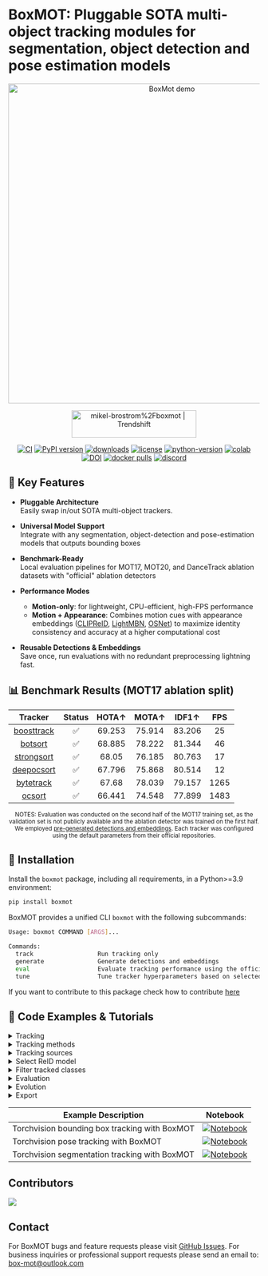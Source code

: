 # **BoxMOT**: Pluggable SOTA multi-object tracking modules for segmentation, object detection and pose estimation models

<div align="center" markdown="1">

  <img width="640"
       src="https://github.com/mikel-brostrom/boxmot/releases/download/v12.0.0/output_640.gif"
       alt="BoxMot demo">
  <br> <!-- one blank line -->

  <a href="https://trendshift.io/repositories/13239" target="_blank"><img src="https://trendshift.io/api/badge/repositories/13239" alt="mikel-brostrom%2Fboxmot | Trendshift" style="width: 250px; height: 55px;" width="250" height="55"/></a>

  [![CI](https://github.com/mikel-brostrom/yolov8_tracking/actions/workflows/ci.yml/badge.svg)](https://github.com/mikel-brostrom/yolov8_tracking/actions/workflows/ci.yml)
  [![PyPI version](https://badge.fury.io/py/boxmot.svg)](https://badge.fury.io/py/boxmot)
  [![downloads](https://static.pepy.tech/badge/boxmot)](https://pepy.tech/project/boxmot)
  [![license](https://img.shields.io/badge/license-AGPL%203.0-blue)](https://github.com/mikel-brostrom/boxmot/blob/master/LICENSE)
  [![python-version](https://img.shields.io/pypi/pyversions/boxmot)](https://badge.fury.io/py/boxmot)
  [![colab](https://colab.research.google.com/assets/colab-badge.svg)](https://colab.research.google.com/drive/18nIqkBr68TkK8dHdarxTco6svHUJGggY?usp=sharing)
  [![DOI](https://zenodo.org/badge/DOI/10.5281/zenodo.8132989.svg)](https://doi.org/10.5281/zenodo.8132989)
  [![docker pulls](https://img.shields.io/docker/pulls/boxmot/boxmot?logo=docker)](https://hub.docker.com/r/boxmot/boxmot)
  [![discord](https://img.shields.io/discord/1377565354326495283?logo=discord&label=discord&labelColor=fff&color=5865f2)](https://discord.gg/tUmFEcYU4q)

</div>


## 🚀 Key Features

- **Pluggable Architecture**  
  Easily swap in/out SOTA multi-object trackers.

- **Universal Model Support**  
  Integrate with any segmentation, object-detection and pose-estimation models that outputs bounding boxes

- **Benchmark-Ready**  
  Local evaluation pipelines for MOT17, MOT20, and DanceTrack ablation datasets with "official" ablation detectors

- **Performance Modes**
  - **Motion-only**: for lightweight, CPU-efficient, high-FPS performance 
  - **Motion + Appearance**: Combines motion cues with appearance embeddings ([CLIPReID](https://arxiv.org/pdf/2211.13977.pdf), [LightMBN](https://arxiv.org/pdf/2101.10774.pdf), [OSNet](https://arxiv.org/pdf/1905.00953.pdf)) to maximize identity consistency and accuracy at a higher computational cost

- **Reusable Detections & Embeddings**  
  Save once, run evaluations with no redundant preprocessing lightning fast.


## 📊 Benchmark Results (MOT17 ablation split)

<div align="center" markdown="1">

<!-- START TRACKER TABLE -->
| Tracker | Status  | HOTA↑ | MOTA↑ | IDF1↑ | FPS |
| :-----: | :-----: | :---: | :---: | :---: | :---: |
| [boosttrack](https://arxiv.org/abs/2408.13003) | ✅ | 69.253 | 75.914 | 83.206 | 25 |
| [botsort](https://arxiv.org/abs/2206.14651) | ✅ | 68.885 | 78.222 | 81.344 | 46 |
| [strongsort](https://arxiv.org/abs/2202.13514) | ✅ | 68.05 | 76.185 | 80.763 | 17 |
| [deepocsort](https://arxiv.org/abs/2302.11813) | ✅ | 67.796 | 75.868 | 80.514 | 12 |
| [bytetrack](https://arxiv.org/abs/2110.06864) | ✅ | 67.68 | 78.039 | 79.157 | 1265 |
| [ocsort](https://arxiv.org/abs/2203.14360) | ✅ | 66.441 | 74.548 | 77.899 | 1483 |

<!-- END TRACKER TABLE -->

<sub> NOTES: Evaluation was conducted on the second half of the MOT17 training set, as the validation set is not publicly available and the ablation detector was trained on the first half. We employed [pre-generated detections and embeddings](https://github.com/mikel-brostrom/boxmot/releases/download/v11.0.9/runs2.zip). Each tracker was configured using the default parameters from their official repositories. </sub>

</div>

</details>


## 🔧 Installation

Install the `boxmot` package, including all requirements, in a Python>=3.9 environment:

```bash
pip install boxmot
```

BoxMOT provides a unified CLI `boxmot` with the following subcommands:

```bash
Usage: boxmot COMMAND [ARGS]...

Commands:
  track                  Run tracking only
  generate               Generate detections and embeddings
  eval                   Evaluate tracking performance using the official trackeval repository
  tune                   Tune tracker hyperparameters based on selected detections and embeddings
```

If you want to contribute to this package check how to contribute [here](https://github.com/mikel-brostrom/boxmot/blob/master/CONTRIBUTING.md)


## 📝 Code Examples & Tutorials

<details>
<summary>Tracking</summary>

```bash
$ boxmot track --yolo-model rf-detr-base.pt    # bboxes only
  boxmot track --yolo-model yolox_s.pt         # bboxes only
  boxmot track --yolo-model yolo12n.pt         # bboxes only
  boxmot track --yolo-model yolo11n.pt         # bboxes only
  boxmot track --yolo-model yolov10n.pt        # bboxes only
  boxmot track --yolo-model yolov9c.pt         # bboxes only
  boxmot track --yolo-model yolov8n.pt         # bboxes only
                            yolov8n-seg.pt     # bboxes + segmentation masks
                            yolov8n-pose.pt    # bboxes + pose estimation
```

  </details>

<details>
<summary>Tracking methods</summary>

```bash
$ boxmot track --tracking-method deepocsort
                                 strongsort
                                 ocsort
                                 bytetrack
                                 botsort
                                 boosttrack
```

</details>

<details>
<summary>Tracking sources</summary>

Tracking can be run on most video formats

```bash
$ boxmot track --source 0                               # webcam
                        img.jpg                         # image
                        vid.mp4                         # video
                        path/                           # directory
                        path/*.jpg                      # glob
                        'https://youtu.be/Zgi9g1ksQHc'  # YouTube
                        'rtsp://example.com/media.mp4'  # RTSP, RTMP, HTTP stream
```

</details>

<details>
<summary>Select ReID model</summary>

Some tracking methods combine appearance description and motion in the process of tracking. For those which use appearance, you can choose a ReID model based on your needs from this [ReID model zoo](https://kaiyangzhou.github.io/deep-person-reid/MODEL_ZOO). These model can be further optimized for you needs by the [reid_export.py](https://github.com/mikel-brostrom/yolo_tracking/blob/master/boxmot/appearance/reid_export.py) script

```bash
$ boxmot track --source 0 --reid-model lmbn_n_cuhk03_d.pt               # lightweight
                                       osnet_x0_25_market1501.pt
                                       mobilenetv2_x1_4_msmt17.engine
                                       resnet50_msmt17.onnx
                                       osnet_x1_0_msmt17.pt
                                       clip_market1501.pt               # heavy
                                       clip_vehicleid.pt
                                      ...
```

</details>

<details>
<summary>Filter tracked classes</summary>

By default the tracker tracks all MS COCO classes.

If you want to track a subset of the classes that you model predicts, add their corresponding index after the classes flag,

```bash
boxmot track --source 0 --yolo-model yolov8s.pt --classes 16 17  # COCO yolov8 model. Track cats and dogs, only
```

[Here](https://tech.amikelive.com/node-718/what-object-categories-labels-are-in-coco-dataset/) is a list of all the possible objects that a Yolov8 model trained on MS COCO can detect. Notice that the indexing for the classes in this repo starts at zero

</details>


</details>

<details>
<summary>Evaluation</summary>

Evaluate a combination of detector, tracking method and ReID model on standard MOT dataset or you custom one by

```bash
# reproduce MOT17 README results
$ boxmot eval --yolo-model yolox_x_MOT17_ablation.pt --reid-model lmbn_n_duke.pt --tracking-method boosttrack --source MOT17-ablation --verbose 
# MOT20 results
$ boxmot eval --yolo-model yolox_x_MOT20_ablation.pt --reid-model lmbn_n_duke.pt --tracking-method boosttrack --source MOT20-ablation --verbose 
# Dancetrack results
$ boxmot eval --yolo-model yolox_x_dancetrack_ablation.pt --reid-model lmbn_n_duke.pt --tracking-method boosttrack --source dancetrack-ablation --verbose 
# metrics on custom dataset
$ boxmot eval --yolo-model yolov8n.pt --reid-model osnet_x0_25_msmt17.pt --tracking-method deepocsort  --source ./assets/MOT17-mini/train --verbose
```

add `--gsi` to your command for postprocessing the MOT results by gaussian smoothed interpolation. Detections and embeddings are stored for the selected YOLO and ReID model respectively. They can then be loaded into any tracking algorithm. Avoiding the overhead of repeatedly generating this data.
</details>


<details>
<summary>Evolution</summary>

We use a fast and elitist multiobjective genetic algorithm for tracker hyperparameter tuning. By default the objectives are: HOTA, MOTA, IDF1. Run it by

```bash
# saves dets and embs under ./runs/dets_n_embs separately for each selected yolo and reid model
$ boxmot generate --source ./assets/MOT17-mini/train --yolo-model yolov8n.pt yolov8s.pt --reid-model weights/osnet_x0_25_msmt17.pt
# evolve parameters for specified tracking method using the selected detections and embeddings generated in the previous step
$ boxmot tune --dets yolov8n --embs osnet_x0_25_msmt17 --n-trials 9 --tracking-method botsort --source ./assets/MOT17-mini/train
```

The set of hyperparameters leading to the best HOTA result are written to the tracker's config file.

</details>

<details>
<summary>Export</summary>

We support ReID model export to ONNX, OpenVINO, TorchScript and TensorRT

```bash
# export to ONNX
$ python3 boxmot/appearance/reid_export.py --include onnx --device cpu
# export to OpenVINO
$ python3 boxmot/appearance/reid_export.py --include openvino --device cpu
# export to TensorRT with dynamic input
$ python3 boxmot/appearance/reid_export.py --include engine --device 0 --dynamic
```

</details>


<div align="center" markdown="1">

| Example Description | Notebook |
|---------------------|----------|
| Torchvision bounding box tracking with BoxMOT | [![Notebook](https://img.shields.io/badge/Notebook-torchvision_det_boxmot.ipynb-blue)](examples/det/torchvision_boxmot.ipynb) |
| Torchvision pose tracking with BoxMOT | [![Notebook](https://img.shields.io/badge/Notebook-torchvision_pose_boxmot.ipynb-blue)](examples/pose/torchvision_boxmot.ipynb) |
| Torchvision segmentation tracking with BoxMOT | [![Notebook](https://img.shields.io/badge/Notebook-torchvision_seg_boxmot.ipynb-blue)](examples/seg/torchvision_boxmot.ipynb) |

</div>

## Contributors

<a href="https://github.com/mikel-brostrom/yolo_tracking/graphs/contributors ">
  <img src="https://contrib.rocks/image?repo=mikel-brostrom/yolo_tracking" />
</a>

## Contact

For BoxMOT bugs and feature requests please visit [GitHub Issues](https://github.com/mikel-brostrom/boxmot/issues).
For business inquiries or professional support requests please send an email to: box-mot@outlook.com
